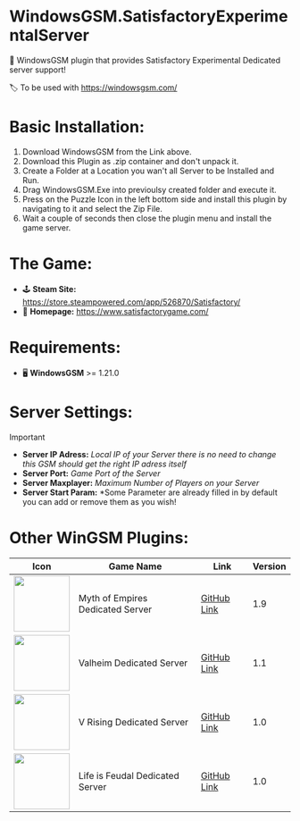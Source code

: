 # WindowsGSM.SatisfactoryExperimentalServer
🧩 WindowsGSM plugin that provides Satisfactory Experimental Dedicated server support!

🏷️ To be used with https://windowsgsm.com/ 


# Basic Installation: 
1. Download  WindowsGSM from the Link above.
2. Download this Plugin as .zip container and don't unpack it.
3. Create a Folder at a Location you wan't all Server to be Installed and Run.
4. Drag WindowsGSM.Exe into previoulsy created folder and execute it.
5. Press on the Puzzle Icon in the left bottom side and install this plugin by navigating to it and select the Zip File.
6. Wait a couple of seconds then close the plugin menu and install the game server.


# The Game:
- 🕹️ **Steam Site:** https://store.steampowered.com/app/526870/Satisfactory/
- 📁 **Homepage:** https://www.satisfactorygame.com/

# Requirements:
- 🖥️ **WindowsGSM** >= 1.21.0

# Server Settings:
> [!IMPORTANT]
>- **Server IP Adress:** *Local IP of your Server there is no need to change this GSM should get the right IP adress itself*
>- **Server Port:** *Game Port of the Server*
>- **Server Maxplayer:** *Maximum Number of Players on your Server*
>- **Server Start Param:** *Some Parameter are already filled in by default you can add or remove them as you wish! 

# Other WinGSM Plugins:
| Icon | Game Name | Link | Version |
| --- | --- | --- | --- |
| <img src="https://i.imgur.com/LI1uPIJ.png" width="100" height="100"> | Myth of Empires Dedicated Server | [GitHub Link](https://github.com/Sarpendon/WindowsGSM.MythofEmpires) | 1.9 |
| <img src="https://i.imgur.com/25x4Ohs.png" width="100" height="100"> | Valheim Dedicated Server | [GitHub Link](https://github.com/Sarpendon/WindowsGSM.Valheim) | 1.1 |
| <img src="https://i.imgur.com/A9jtLPQ.png" width="100" height="100"> | V Rising Dedicated Server | [GitHub Link](https://github.com/Sarpendon/WindowsGSM.VRising) | 1.0 |
| <img src="https://i.imgur.com/A6dCSy9.png" width="100" height="100"> | Life is Feudal Dedicated Server | [GitHub Link](https://github.com/Sarpendon/WindowsGSM.LifeIsFeudal) | 1.0 |
